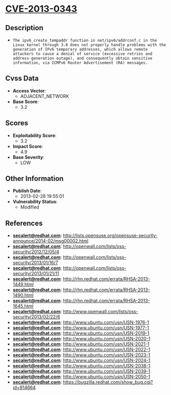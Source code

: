 
# [CVE-2013-0343](http://lists.opensuse.org/opensuse-security-announce/2014-02/msg00002.html)

## Description

- `The ipv6_create_tempaddr function in net/ipv6/addrconf.c in the Linux kernel through 3.8 does not properly handle problems with the generation of IPv6 temporary addresses, which allows remote attackers to cause a denial of service (excessive retries and address-generation outage), and consequently obtain sensitive information, via ICMPv6 Router Advertisement (RA) messages.`

## Cvss Data

- **Access Vector**:
  - ADJACENT_NETWORK
- **Base Score**:
  - 3.2

## Scores

- **Exploitability Score**:
  - 3.2
- **Impact Score**:
  - 4.9
- **Base Severity**:
  - LOW

## Other Information

- **Publish Date**:
  - 2013-02-28 19:55:01
- **Vulnerability Status**:
  - Modified

## References

- **secalert@redhat.com**: http://lists.opensuse.org/opensuse-security-announce/2014-02/msg00002.html
- **secalert@redhat.com**: http://openwall.com/lists/oss-security/2012/12/05/4
- **secalert@redhat.com**: http://openwall.com/lists/oss-security/2013/01/16/7
- **secalert@redhat.com**: http://openwall.com/lists/oss-security/2013/01/21/11
- **secalert@redhat.com**: http://rhn.redhat.com/errata/RHSA-2013-1449.html
- **secalert@redhat.com**: http://rhn.redhat.com/errata/RHSA-2013-1490.html
- **secalert@redhat.com**: http://rhn.redhat.com/errata/RHSA-2013-1645.html
- **secalert@redhat.com**: http://www.openwall.com/lists/oss-security/2013/02/22/6
- **secalert@redhat.com**: http://www.ubuntu.com/usn/USN-1976-1
- **secalert@redhat.com**: http://www.ubuntu.com/usn/USN-1977-1
- **secalert@redhat.com**: http://www.ubuntu.com/usn/USN-2019-1
- **secalert@redhat.com**: http://www.ubuntu.com/usn/USN-2020-1
- **secalert@redhat.com**: http://www.ubuntu.com/usn/USN-2021-1
- **secalert@redhat.com**: http://www.ubuntu.com/usn/USN-2022-1
- **secalert@redhat.com**: http://www.ubuntu.com/usn/USN-2023-1
- **secalert@redhat.com**: http://www.ubuntu.com/usn/USN-2024-1
- **secalert@redhat.com**: http://www.ubuntu.com/usn/USN-2038-1
- **secalert@redhat.com**: http://www.ubuntu.com/usn/USN-2039-1
- **secalert@redhat.com**: http://www.ubuntu.com/usn/USN-2050-1
- **secalert@redhat.com**: https://bugzilla.redhat.com/show_bug.cgi?id=914664
